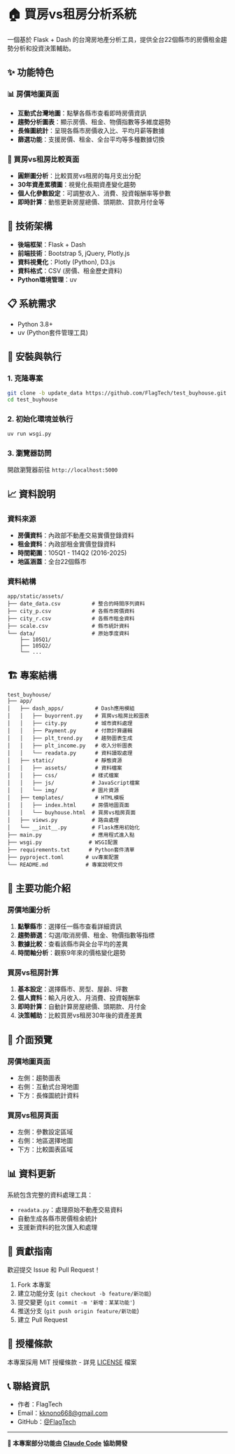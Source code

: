 # 🏠 買房vs租房分析系統

一個基於 Flask + Dash 的台灣房地產分析工具，提供全台22個縣市的房價租金趨勢分析和投資決策輔助。

## ✨ 功能特色

### 📊 房價地圖頁面
- **互動式台灣地圖**：點擊各縣市查看即時房價資訊
- **趨勢分析圖表**：顯示房價、租金、物價指數等多維度趨勢
- **長條圖統計**：呈現各縣市房價收入比、平均月薪等數據
- **篩選功能**：支援房價、租金、全台平均等多種數據切換

### 🏡 買房vs租房比較頁面
- **圓餅圖分析**：比較買房vs租房的每月支出分配
- **30年資產累積圖**：視覺化長期資產變化趨勢
- **個人化參數設定**：可調整收入、消費、投資報酬率等參數
- **即時計算**：動態更新房屋總價、頭期款、貸款月付金等

## 🚀 技術架構

- **後端框架**：Flask + Dash
- **前端技術**：Bootstrap 5, jQuery, Plotly.js
- **資料視覺化**：Plotly (Python), D3.js
- **資料格式**：CSV (房價、租金歷史資料)
- **Python環境管理**：uv

## 📋 系統需求

- Python 3.8+
- uv (Python套件管理工具)

## 🔧 安裝與執行

### 1. 克隆專案
```bash
git clone -b update_data https://github.com/FlagTech/test_buyhouse.git
cd test_buyhouse
```

### 2. 初始化環境並執行
```bash
uv run wsgi.py
```

### 3. 瀏覽器訪問
開啟瀏覽器前往 `http://localhost:5000`

## 📈 資料說明

### 資料來源
- **房價資料**：內政部不動產交易實價登錄資料
- **租金資料**：內政部租金實價登錄資料
- **時間範圍**：105Q1 - 114Q2 (2016-2025)
- **地區涵蓋**：全台22個縣市

### 資料結構
```
app/static/assets/
├── date_data.csv          # 整合的時間序列資料
├── city_p.csv             # 各縣市房價資料
├── city_r.csv             # 各縣市租金資料
├── scale.csv              # 縣市統計資料
└── data/                  # 原始季度資料
    ├── 105Q1/
    ├── 105Q2/
    └── ...
```

## 🏗️ 專案結構

```
test_buyhouse/
├── app/
│   ├── dash_apps/          # Dash應用模組
│   │   ├── buyorrent.py    # 買房vs租房比較圖表
│   │   ├── city.py         # 城市資料處理
│   │   ├── Payment.py      # 付款計算邏輯
│   │   ├── plt_trend.py    # 趨勢圖表生成
│   │   ├── plt_income.py   # 收入分析圖表
│   │   └── readata.py      # 資料讀取處理
│   ├── static/             # 靜態資源
│   │   ├── assets/         # 資料檔案
│   │   ├── css/           # 樣式檔案
│   │   ├── js/            # JavaScript檔案
│   │   └── img/           # 圖片資源
│   ├── templates/          # HTML模板
│   │   ├── index.html     # 房價地圖頁面
│   │   └── buyhouse.html  # 買房vs租房頁面
│   ├── views.py           # 路由處理
│   └── __init__.py        # Flask應用初始化
├── main.py                # 應用程式進入點
├── wsgi.py               # WSGI配置
├── requirements.txt      # Python套件清單
├── pyproject.toml       # uv專案配置
└── README.md            # 專案說明文件
```

## 🌟 主要功能介紹

### 房價地圖分析
1. **點擊縣市**：選擇任一縣市查看詳細資訊
2. **趨勢篩選**：勾選/取消房價、租金、物價指數等指標
3. **數據比較**：查看該縣市與全台平均的差異
4. **時間軸分析**：觀察9年來的價格變化趨勢

### 買房vs租房計算
1. **基本設定**：選擇縣市、房型、屋齡、坪數
2. **個人資料**：輸入月收入、月消費、投資報酬率
3. **即時計算**：自動計算房屋總價、頭期款、月付金
4. **決策輔助**：比較買房vs租房30年後的資產差異

## 🎨 介面預覽

### 房價地圖頁面
- 左側：趨勢圖表 
- 右側：互動式台灣地圖 
- 下方：長條圖統計資料

### 買房vs租房頁面
- 左側：參數設定區域 
- 右側：地區選擇地圖
- 下方：比較圖表區域


## 📊 資料更新

系統包含完整的資料處理工具：
- `readata.py`：處理原始不動產交易資料
- 自動生成各縣市房價租金統計
- 支援新資料的批次匯入和處理

## 🤝 貢獻指南

歡迎提交 Issue 和 Pull Request！

1. Fork 本專案
2. 建立功能分支 (`git checkout -b feature/新功能`)
3. 提交變更 (`git commit -m '新增：某某功能'`)
4. 推送分支 (`git push origin feature/新功能`)
5. 建立 Pull Request

## 📄 授權條款

本專案採用 MIT 授權條款 - 詳見 [LICENSE](LICENSE) 檔案

## 📞 聯絡資訊

- 作者：FlagTech
- Email：kknono668@gmail.com
- GitHub：[@FlagTech](https://github.com/FlagTech)

---

**🤖 本專案部分功能由 [Claude Code](https://claude.ai/code) 協助開發**
